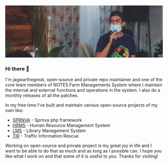 ![](https://github.com/jagwarthegreat/jagwarthegreat/blob/main/banner.jpeg)

### Hi there 👋

I'm jagwarthegreat, open-source and private repo maintainer and one of the core team members of NOTES Farm Managements System where I maintain the internal and external functions and operations in the system. I also do a monthly releases of all the patches.

In my free time I've built and maintain various open-source projects of my own like:

- [SPRNVA](https://sprnva.github.io/website) - Sprnva php framework
- [HRMS](https://github.com/jagwarthegreat/HRMS) - Human Resource Management System
- [LMS](https://github.com/jagwarthegreat/LMS) - Library Management System
- [TIR](https://github.com/jagwarthegreat/tir) - Traffic Information Rescue
<!-- - Creator of Sprnva php framework:
  - Repo : (https://github.com/sprnva/sprnva)
  - Docs : ([sprnva.gitbook.io/sprnva-docs](https://sprnva.gitbook.io/sprnva-docs)) -->
<!--   ![](https://user-images.githubusercontent.com/37282871/125870550-4bb3426e-a542-47cd-bdae-821c677ac489.png) -->

Working on open-source and private project is my great joy in life and I want to be able to do that as much and as long as I possible can. I hope you like what I work on and that some of it is useful to you. Thanks for visiting!
